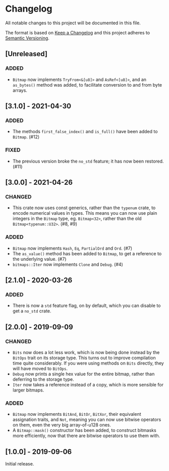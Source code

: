 # Changelog

All notable changes to this project will be documented in this file.

The format is based on [Keep a Changelog](http://keepachangelog.com/en/1.0.0/) and this project
adheres to [Semantic Versioning](http://semver.org/spec/v2.0.0.html).

## [Unreleased]

### ADDED

-   `Bitmap` now implements `TryFrom<&[u8]>` and `AsRef<[u8]>`, and an `as_bytes()` method was
    added, to facilitate conversion to and from byte arrays.

## [3.1.0] - 2021-04-30

### ADDED

-   The methods `first_false_index()` and `is_full()` have been added to `Bitmap`. (#12)

### FIXED

-   The previous version broke the `no_std` feature; it has now been restored. (#11)

## [3.0.0] - 2021-04-26

### CHANGED

-   This crate now uses const generics, rather than the `typenum` crate, to encode numerical values
    in types. This means you can now use plain integers in the `Bitmap` type, eg. `Bitmap<32>`,
    rather than the old `Bitmap<typenum::U32>`. (#8, #9)

### ADDED

-   `Bitmap` now implements `Hash`, `Eq`, `PartialOrd` and `Ord`. (#7)
-   The `as_value()` method has been added to `Bitmap`, to get a reference to the underlying value.
    (#7)
-   `bitmaps::Iter` now implements `Clone` and `Debug`. (#4)

## [2.1.0] - 2020-03-26

### ADDED

-   There is now a `std` feature flag, on by default, which you can disable to get a `no_std` crate.

## [2.0.0] - 2019-09-09

### CHANGED

-   `Bits` now does a lot less work, which is now being done instead by the `BitOps` trait on its
    storage type. This turns out to improve compilation time quite considerably. If you were using
    methods on `Bits` directly, they will have moved to `BitOps`.
-   `Debug` now prints a single hex value for the entire bitmap, rather than deferring to the
    storage type.
-   `Iter` now takes a reference instead of a copy, which is more sensible for larger bitmaps.

### ADDED

-   `Bitmap` now implements `BitAnd`, `BitOr`, `BitXor`, their equivalent assignation traits, and
    `Not`, meaning you can now use bitwise operators on them, even the very big array-of-u128 ones.
-   A `Bitmap::mask()` constructor has been added, to construct bitmasks more efficiently, now that
    there are bitwise operators to use them with.

## [1.0.0] - 2019-09-06

Initial release.
